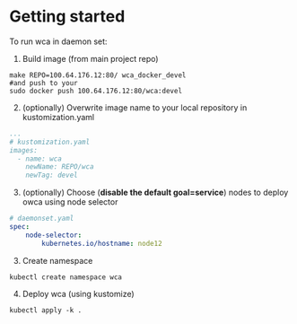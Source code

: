 Getting started
===============

To run wca in daemon set: 

1. Build image (from main project repo)

```
make REPO=100.64.176.12:80/ wca_docker_devel
#and push to your 
sudo docker push 100.64.176.12:80/wca:devel
```


2. (optionally) Overwrite image name to your local repository in kustomization.yaml

```yaml
...
# kustomization.yaml
images:
  - name: wca
    newName: REPO/wca
    newTag: devel
```

3. (optionally) Choose (**disable the default goal=service**) nodes to deploy owca using node selector

```yaml
# daemonset.yaml
spec:
    node-selector:
        kubernetes.io/hostname: node12

```

3. Create namespace

```shell
kubectl create namespace wca
```

4. Deploy wca (using kustomize)

```shell
kubectl apply -k .
```
